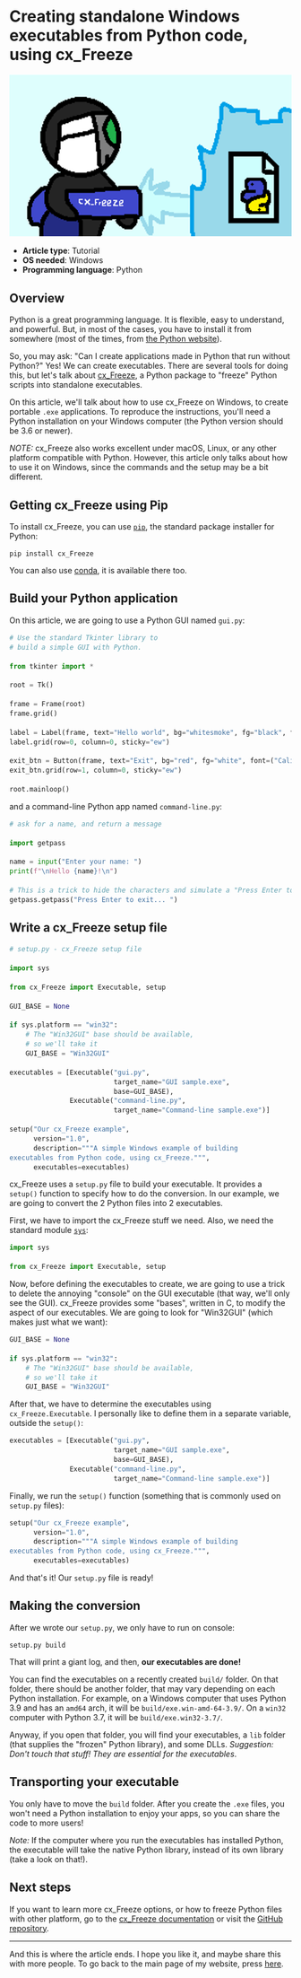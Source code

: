 # Creating standalone Windows executables from Python code, using cx\_Freeze

![Diddi Freezing Python](images/Diddi-Freezing-Python.png)

- **Article type**: Tutorial
- **OS needed**: Windows
- **Programming language**: Python

## Overview

Python is a great programming language. It is flexible, easy to understand, and powerful. But, in most of the cases, you have to install
it from somewhere (most of the times, from [the Python website](http://python.org)).

So, you may ask: "Can I create applications made in Python that run without Python?" Yes! We can create executables. There are several tools for doing
this, but let's talk about [cx\_Freeze](http://github.com/marcelotduarte/cx_Freeze), a Python package to "freeze" Python scripts into
standalone executables.

On this article, we'll talk about how to use cx\_Freeze on Windows, to create portable `.exe` applications. To reproduce the instructions, you'll
need a Python installation on your Windows computer (the Python version should be 3.6 or newer).

_NOTE:_ cx\_Freeze also works excellent under macOS, Linux, or any other platform compatible with Python. However, this article only talks about
how to use it on Windows, since the commands and the setup may be a bit different.

## Getting cx\_Freeze using Pip

To install cx\_Freeze, you can use [`pip`](http://pip.pypa.io), the standard package installer for Python:

```
pip install cx_Freeze
```

You can also use [conda](https://docs.conda.io/en/latest/), it is available there too.

## Build your Python application

On this article, we are going to use a Python GUI named `gui.py`:

```python
# Use the standard Tkinter library to
# build a simple GUI with Python.

from tkinter import *

root = Tk()

frame = Frame(root)
frame.grid()

label = Label(frame, text="Hello world", bg="whitesmoke", fg="black", font=("Calibri", "13", "bold"))
label.grid(row=0, column=0, sticky="ew")

exit_btn = Button(frame, text="Exit", bg="red", fg="white", font=("Calibri", "13", "normal"), command=root.quit)
exit_btn.grid(row=1, column=0, sticky="ew")

root.mainloop()
```

and a command-line Python app named `command-line.py`:

```python
# ask for a name, and return a message

import getpass

name = input("Enter your name: ")
print(f"\nHello {name}!\n")

# This is a trick to hide the characters and simulate a "Press Enter to exit"
getpass.getpass("Press Enter to exit... ")
```

## Write a cx\_Freeze setup file

```python
# setup.py - cx_Freeze setup file

import sys

from cx_Freeze import Executable, setup

GUI_BASE = None

if sys.platform == "win32":
    # The "Win32GUI" base should be available,
    # so we'll take it
    GUI_BASE = "Win32GUI"

executables = [Executable("gui.py",
                          target_name="GUI sample.exe",
                          base=GUI_BASE),
               Executable("command-line.py",
                          target_name="Command-line sample.exe")]

setup("Our cx_Freeze example",
      version="1.0",
      description="""A simple Windows example of building
executables from Python code, using cx_Freeze.""",
      executables=executables)
```

cx\_Freeze uses a `setup.py` file to build your executable. It provides a `setup()` function
to specify how to do the conversion. In our example, we are going to convert the 2 Python files into 2
executables.

First, we have to import the cx\_Freeze stuff we need. Also, we need the standard module [`sys`](https://docs.python.org/3/library/sys.html):

```python
import sys

from cx_Freeze import Executable, setup
```

Now, before defining the executables to create, we are going to use a trick to delete the annoying "console" on the
GUI executable (that way, we'll only see the GUI). cx\_Freeze provides some "bases", written in C, to modify
the aspect of our executables. We are going to look for "Win32GUI" (which makes just what we want):

```python
GUI_BASE = None

if sys.platform == "win32":
    # The "Win32GUI" base should be available,
    # so we'll take it
    GUI_BASE = "Win32GUI"
```

After that, we have to determine the executables using `cx_Freeze.Executable`.
I personally like to define them in a separate variable, outside the `setup()`:

```python
executables = [Executable("gui.py",
                          target_name="GUI sample.exe",
                          base=GUI_BASE),
               Executable("command-line.py",
                          target_name="Command-line sample.exe")]
```

Finally, we run the `setup()` function (something that is commonly used on `setup.py` files):

```python
setup("Our cx_Freeze example",
      version="1.0",
      description="""A simple Windows example of building
executables from Python code, using cx_Freeze.""",
      executables=executables)
```

And that's it! Our `setup.py` file is ready!

## Making the conversion

After we wrote our `setup.py`, we only have to run on console:

```
setup.py build
```

That will print a giant log, and then, **our executables are done!**

You can find the executables on a recently created `build/` folder. On that folder, there should be
another folder, that may vary depending on each Python installation. For example, on a Windows computer
that uses Python 3.9 and has an `amd64` arch, it will be `build/exe.win-amd-64-3.9/`. On a `win32` computer with Python 3.7, it will
be `build/exe.win32-3.7/`.

Anyway, if you open that folder, you will find your executables, a `lib` folder (that supplies the "frozen" Python library),
and some DLLs. _Suggestion: Don't touch that stuff! They are essential for the executables_.

## Transporting your executable

You only have to move the `build` folder. After you create the `.exe` files, you won't need a Python installation to
enjoy your apps, so you can share the code to more users!

_Note:_ If the computer where you run the executables has installed Python, the executable will take
the native Python library, instead of its own library (take a look on that!).

## Next steps

If you want to learn more cx\_Freeze options, or how to freeze Python files with other platform, go to the [cx\_Freeze documentation](https://cx-freeze.readthedocs.io) or
visit the [GitHub repository](https://github.com/marcelotduarte/cx_freeze).

----

And this is where the article ends. I hope you like it, and maybe share this with more people. To go back to the main page of my
website, press [here](http://DiddiLeija.github.io).

